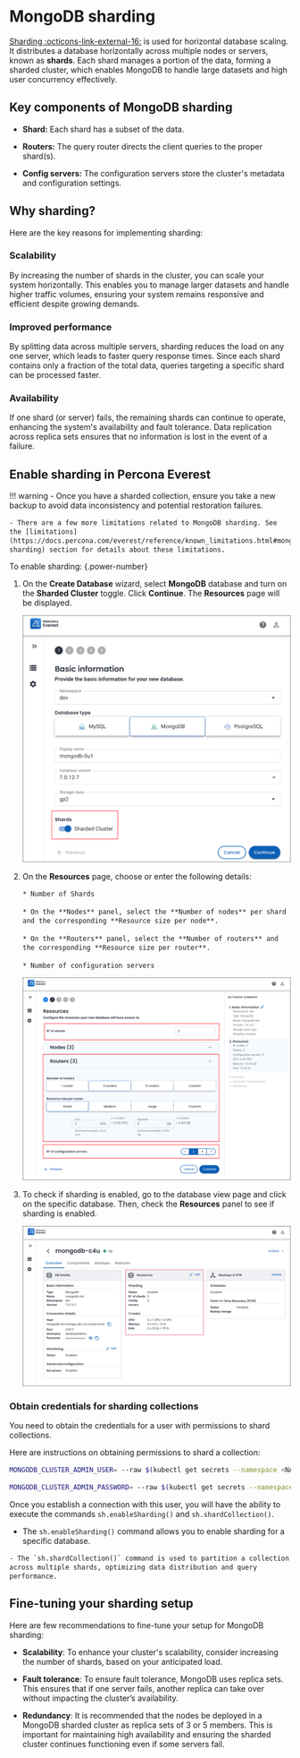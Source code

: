 # MongoDB sharding

[Sharding  :octicons-link-external-16:](https://docs.mongodb.com/manual/reference/glossary/#term-sharding) is used for horizontal database scaling. It distributes a database horizontally across multiple nodes or servers, known as **shards**. Each shard manages a portion of the data, forming a sharded cluster, which enables MongoDB to handle large datasets and high user concurrency effectively.


## Key components of MongoDB sharding

- **Shard:** Each shard has a subset of the data.
- **Routers:** The query router directs the client queries to the proper shard(s).

- **Config servers:** The configuration servers store the cluster's metadata and configuration settings.

## Why sharding?

Here are the key reasons for implementing sharding:

### Scalability

By increasing the number of shards in the cluster, you can scale your system horizontally. This enables you to manage larger datasets and handle higher traffic volumes, ensuring your system remains responsive and efficient despite growing demands.


### Improved performance

By splitting data across multiple servers, sharding reduces the load on any one server, which leads to faster query response times. Since each shard contains only a fraction of the total data, queries targeting a specific shard can be processed faster.


### Availability

If one shard (or server) fails, the remaining shards can continue to operate, enhancing the system's availability and fault tolerance. Data replication across replica sets ensures that no information is lost in the event of a failure.

## Enable sharding in Percona Everest

!!! warning
    - Once you have a sharded collection, ensure you take a new backup to avoid data inconsistency and potential restoration failures.

    - There are a few more limitations related to MongoDB sharding. See the [limitations](https://docs.percona.com/everest/reference/known_limitations.html#mongodb-sharding) section for details about these limitations.


To enable sharding:
{.power-number}

1. On the **Create Database** wizard, select **MongoDB** database and turn on the **Sharded Cluster** toggle. Click **Continue**. The **Resources** page will be displayed. 


    ![!image](images/enable_sharding.png)

2. On the **Resources** page, choose or enter the following details:

       * Number of Shards

       * On the **Nodes** panel, select the **Number of nodes** per shard and the corresponding **Resource size per node**.

       * On the **Routers** panel, select the **Number of routers** and the corresponding **Resource size per router**.

       * Number of configuration servers

    ![!image](images/sharding_routers.png)


3. To check if sharding is enabled, go to the database view page and click on the specific database. Then, check the **Resources** panel to see if sharding is enabled.

    ![!image](images/sharding_status.png)


### Obtain credentials for sharding collections

You need to obtain the credentials for a user with permissions to shard collections.

Here are instructions on obtaining permissions to shard a collection:

```sh
MONGODB_CLUSTER_ADMIN_USER= --raw $(kubectl get secrets --namespace <NAMESPACE> everest-secrets-<CLUSTER_NAME> -o template='{{ .data.MONGODB_CLUSTER_ADMIN_USER | base64decode }}')
```

```sh
MONGODB_CLUSTER_ADMIN_PASSWORD= --raw $(kubectl get secrets --namespace <NAMESPACE> everest-secrets-<CLUSTER_NAME> -o template='{{ .data.MONGODB_CLUSTER_ADMIN_PASSWORD | base64decode }}')
```

Once you establish a connection with this user, you will have the ability to execute the commands `sh.enableSharding()` and `sh.shardCollection()`. 

   - The `sh.enableSharding()` command allows you to enable sharding for a specific database. 
    
    - The `sh.shardCollection()` command is used to partition a collection across multiple shards, optimizing data distribution and query performance.


## Fine-tuning your sharding setup

Here are few recommendations to fine-tune your setup for MongoDB sharding:

- **Scalability**: To enhance your cluster's scalability, consider increasing the number of shards, based on your anticipated load.

- **Fault tolerance**: To ensure fault tolerance, MongoDB uses replica sets. This ensures that if one server fails, another replica can take over without impacting the cluster’s availability.

- **Redundancy**: It is recommended that the nodes be deployed in a MongoDB sharded cluster as replica sets of 3 or 5 members. This is important for maintaining high availability and ensuring the sharded cluster continues functioning even if some servers fail.

